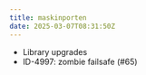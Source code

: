 ```yaml
---
title: maskinporten
date: 2025-03-07T08:31:50Z
---
```

- Library upgrades
- ID-4997: zombie failsafe (#65)

